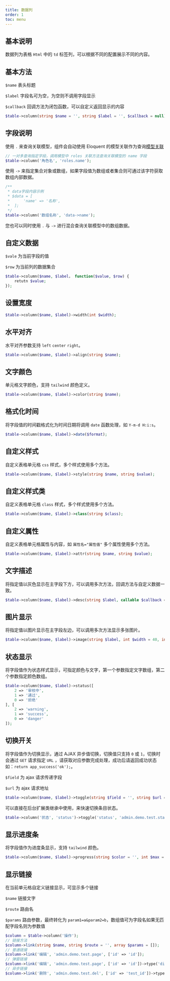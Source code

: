 ```yaml
---
title: 数据列
order: 1
toc: menu
---
```


## 基本说明

数据列为表格 `Html` 中的 `td` 标签列，可以根据不同的配置展示不同的内容。

## 基本方法

`$name` 表头标题

`$label` 字段名可为空，为空则不调用字段显示

`$callback` 回调方法为闭包函数，可以自定义返回显示的内容

```php
$table->column(string $name = '', string $label = '', $callback = null);
```

## 字段说明

使用 `.` 来查询关联模型，组件会自动使用 Eloquent 的模型关联作为查询[模型关联](https://learnku.com/docs/laravel/8.x/eloquent-relationships/9407)

```php
// 一对多查询指定字段，调用模型中 roles 关联方法查询关联模型的 name 字段
$table->column('角色名', 'roles.name');
```

使用 `->` 来指定集合对象或数组，如果字段值为数组或者集合则可通过该字符获取数组内部数据。

```php
/**
 * data字段内容示例
 * $data = [
 *      'name' => '名称',
 *  ];
 */
$table->column('数组名称', 'data->name');
```

您也可以同时使用 `.` 与 `->` 进行混合查询关联模型中的数组数据。

## 自定义数据

`$vale` 为当前字段的值

`$row` 为当前列的数据集合

```php
$table->column($name, $label， function($value, $row) {
    retutn $value;
});
```

## 设置宽度

```php
$table->column($name, $label)->width(int $width);
```

## 水平对齐

水平对齐参数支持 `left` `center` `right`。

```php
$table->column($name, $label)->align(string $name);
```

## 文字颜色

单元格文字颜色，支持 `tailwind` 颜色定义。

```php
$table->column($name, $label)->color(string $name);
```

## 格式化时间

将字段值的时间戳格式化为时间日期将调用 `date` 函数处理，如 `Y-m-d H:i:s`。

```php
$table->column($name, $label)->date($format);
```

## 自定义样式

自定义表格单元格 `css` 样式，多个样式使用多个方法。

```php
$table->column($name, $label)->style(string $name, string $value);
```

## 自定义样式类

自定义表格单元格 `class` 样式，多个样式使用多个方法。

```php
$table->column($name, $label)->class(string $class);
```

## 自定义属性

自定义表格单元格属性与内容，如 `属性名="属性值"` 多个属性使用多个方法。

```php
$table->column($name, $label)->attr(string $name, string $value);
```

## 文字描述

将指定值以灰色显示在主字段下方，可以调用多次方法，回调方法与自定义数据一致。

```php
$table->column($name, $label)->desc(string $label, callable $callback = null);
```

## 图片显示

将指定值以图片显示在主字段左边，可以调用多次方法显示多张图片。

```php
$table->column($name, $label)->image(string $label, int $width = 40, int $height = 40);
```

## 状态显示

将字段值作为状态样式显示，可指定颜色与文字，第一个参数指定文字数组，第二个参数指定颜色数组。

```php
$table->column($name, $label)->status([
    2 => '审核中',
    1 => '通过',
    0 => '拒绝'
], [
    2 => 'warning',
    1 => 'success',
    0 => 'danger'
]);
```

## 切换开关

将字段值作为切换显示，通过 AJAX 异步值切换，切换值只支持 `0` 或 `1`，切换时会通过 `GET` 请求指定 `URL` ，请获取对应参数完成处理，成功后请返回成功状态如：`return app_success('ok');`。

`$field` 为 ajax 请求传递字段

`$url` 为 ajax 请求地址

```php
$table->column($name, $label)->toggle(string $field = '', string $url = '', array $params = []);
```

可以直接在后台扩展类继承中使用，来快速切换条目状态。

```php
$table->column('状态', 'status')->toggle('status', 'admin.demo.test.status', ['id' => 'test_id']);
```

## 显示进度条

将字段值作为进度条显示，支持 `tailwind` 颜色。

```php
$table->column($name, $label)->progress(string $color = '', int $max = 100);
```

## 显示链接

在当前单元格自定义链接显示，可显示多个链接

`$name` 链接文字

`$route` 路由名

`$params` 路由参数，最终转化为 `param1=a&param2=b`，数组值可为字段名如果无匹配字段名则为参数值

```php
$column = $table->column('操作');
// 链接方法
$column->link(string $name, string $route = '', array $params = []);
// 普通链接
$column->link('编辑', 'admin.demo.test.page', ['id' => 'id']);
// 弹窗链接
$column->link('编辑', 'admin.demo.test.page', ['id' => 'id'])->type('dialog');
// 异步链接
$column->link('删除', 'admin.demo.test.del', ['id' => 'test_id'])->type('ajax')->data(['type' => 'post']);
```
